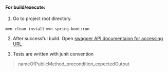 #### For build/execute:
   1. Go to project root directory.
    
   `mvn clean install`
   `mvn spring-boot:run`
    
   2. After successful build. Open [swagger API documentaion for accessing URL](http://localhost:8080/swagger-ui.html)
    
   3. Tests are written with junit convention
    
   > nameOfPublicMethod_precondition_expectedOutput
